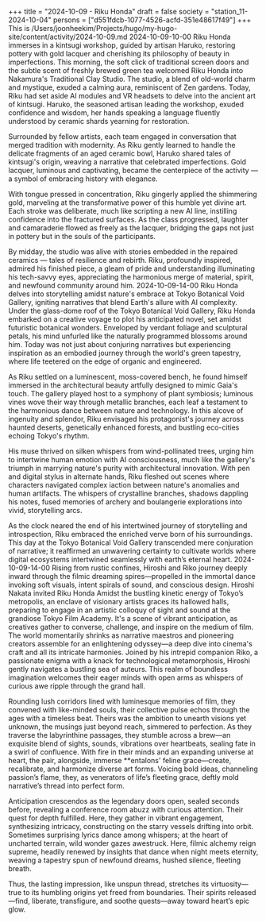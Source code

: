 +++
title = "2024-10-09 - Riku Honda"
draft = false
society = "station_11-2024-10-04"
persons = ["d551fdcb-1077-4526-acfd-351e48617f49"]
+++
This is /Users/joonheekim/Projects/hugo/my-hugo-site/content/activity/2024-10-09.md
2024-10-09-10-00
Riku Honda immerses in a kintsugi workshop, guided by artisan Haruko, restoring pottery with gold lacquer and cherishing its philosophy of beauty in imperfections.
This morning, the soft click of traditional screen doors and the subtle scent of freshly brewed green tea welcomed Riku Honda into Nakamura's Traditional Clay Studio. The studio, a blend of old-world charm and mystique, exuded a calming aura, reminiscent of Zen gardens. Today, Riku had set aside AI modules and VR headsets to delve into the ancient art of kintsugi. Haruko, the seasoned artisan leading the workshop, exuded confidence and wisdom, her hands speaking a language fluently understood by ceramic shards yearning for restoration.

Surrounded by fellow artists, each team engaged in conversation that merged tradition with modernity. As Riku gently learned to handle the delicate fragments of an aged ceramic bowl, Haruko shared tales of kintsugi's origin, weaving a narrative that celebrated imperfections. Gold lacquer, luminous and captivating, became the centerpiece of the activity — a symbol of embracing history with elegance.

With tongue pressed in concentration, Riku gingerly applied the shimmering gold, marveling at the transformative power of this humble yet divine art. Each stroke was deliberate, much like scripting a new AI line, instilling confidence into the fractured surfaces. As the class progressed, laughter and camaraderie flowed as freely as the lacquer, bridging the gaps not just in pottery but in the souls of the participants.

By midday, the studio was alive with stories embedded in the repaired ceramics — tales of resilience and rebirth. Riku, profoundly inspired, admired his finished piece, a gleam of pride and understanding illuminating his tech-savvy eyes, appreciating the harmonious merge of material, spirit, and newfound community around him.
2024-10-09-14-00
Riku Honda delves into storytelling amidst nature's embrace at Tokyo Botanical Void Gallery, igniting narratives that blend Earth's allure with AI complexity.
Under the glass-dome roof of the Tokyo Botanical Void Gallery, Riku Honda embarked on a creative voyage to plot his anticipated novel, set amidst futuristic botanical wonders. Enveloped by verdant foliage and sculptural petals, his mind unfurled like the naturally programmed blossoms around him. Today was not just about conjuring narratives but experiencing inspiration as an embodied journey through the world's green tapestry, where life teetered on the edge of organic and engineered.

As Riku settled on a luminescent, moss-covered bench, he found himself immersed in the architectural beauty artfully designed to mimic Gaia's touch. The gallery played host to a symphony of plant symbiosis; luminous vines wove their way through metallic branches, each leaf a testament to the harmonious dance between nature and technology. In this alcove of ingenuity and splendor, Riku envisaged his protagonist's journey across haunted deserts, genetically enhanced forests, and bustling eco-cities echoing Tokyo's rhythm.

His muse thrived on silken whispers from wind-pollinated trees, urging him to intertwine human emotion with AI consciousness, much like the gallery's triumph in marrying nature's purity with architectural innovation. With pen and digital stylus in alternate hands, Riku fleshed out scenes where characters navigated complex iaction between nature's anomalies and human artifacts. The whispers of crystalline branches, shadows dappling his notes, fused memories of archery and boulangerie explorations into vivid, storytelling arcs.

As the clock neared the end of his intertwined journey of storytelling and introspection, Riku embraced the enriched verve born of his surroundings. This day at the Tokyo Botanical Void Gallery transcended mere conjuration of narrative; it reaffirmed an unwavering certainty to cultivate worlds where digital ecosystems intertwined seamlessly with earth’s eternal heart.
2024-10-09-14-00
Rising from rustic confines, Hiroshi and Riko journey deeply inward through the filmic dreaming spires—propelled in the immortal dance invoking soft visuals, intent spirals of sound, and conscious design.
Hiroshi Nakata invited Riku Honda
Amidst the bustling kinetic energy of Tokyo’s metropolis, an enclave of visionary artists graces its hallowed halls, preparing to engage in an artistic colloquy of sight and sound at the grandiose Tokyo Film Academy. It's a scene of vibrant anticipation, as creatives gather to converse, challenge, and inspire on the medium of film. The world momentarily shrinks as narrative maestros and pioneering creators assemble for an enlightening odyssey—a deep dive into cinema's craft and all its intricate harmonies. Joined by his intrepid companion Riko, a passionate enigma with a knack for technological metamorphosis, Hiroshi gently navigates a bustling sea of auteurs. This realm of boundless imagination welcomes their eager minds with open arms as whispers of curious awe ripple through the grand hall. 

Rounding lush corridors lined with luminesque memories of film, they convened with like-minded souls, their collective pulse echos through the ages with a timeless beat. Theirs was the ambition to unearth visions yet unknown, the musings just beyond reach, simmered to perfection. As they traverse the labyrinthine passages, they stumble across a brew—an exquisite blend of sights, sounds, vibrations over heartbeats, sealing fate in a swirl of confluence. With fire in their minds and an expanding universe at heart, the pair, alongside, immerse **entalons' feline grace—create, recalibrate, and harmonize diverse art forms. Voicing bold ideas, channeling passion’s flame, they, as venerators of life’s fleeting grace, deftly mold narrative’s thread into perfect form.

Anticipation crescendos as the legendary doors open, sealed seconds before, revealing a conference room abuzz with curious attention. Their quest for depth fulfilled. Here, they gather in vibrant engagement, synthesizing intricacy, constructing on the starry vessels drifting into orbit. Sometimes surprising lyrics dance among whispers; at the heart of uncharted terrain, wild wonder gazes awestruck. Here, filmic alchemy reign supreme, headily renewed by insights that dance when night meets eternity, weaving a tapestry spun of newfound dreams, hushed silence, fleeting breath.

Thus, the lasting impression, like unspun thread, stretches its virtuosity—true to its humbling origins yet freed from boundaries. Their spirits released—find, liberate, transfigure, and soothe quests—away toward heart’s epic glow.

